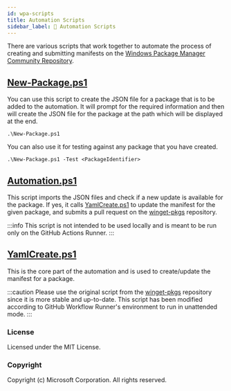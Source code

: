 ```yaml
---
id: wpa-scripts
title: Automation Scripts
sidebar_label: 🎰 Automation Scripts
---
```


There are various scripts that work together to automate the process of creating and submitting manifests on the [Windows Package Manager Community Repository][winget-pkgs-repo].

## [New-Package.ps1](../../winget-pkgs-automation/New-Package.ps1)

You can use this script to create the JSON file for a package that is to be added to the automation. It will prompt for the required information and then will create the JSON file for the package at the path which will be displayed at the end.

```pwsh
.\New-Package.ps1
```

You can also use it for testing against any package that you have created.

```pwsh
.\New-Package.ps1 -Test <PackageIdentifier>
```

## [Automation.ps1](../../winget-pkgs-automation/Automation.ps1)

This script imports the JSON files and check if a new update is available for the package. If yes, it calls [YamlCreate.ps1](../../winget-pkgs-automation/YamlCreate.ps1) to update the manifest for the given package, and submits a pull request on the [winget-pkgs][winget-pkgs-repo] repository.

:::info
This script is not intended to be used locally and is meant to be run only on the GitHub Actions Runner. 
:::

## [YamlCreate.ps1](../../winget-pkgs-automation/YamlCreate.ps1)

This is the core part of the automation and is used to create/update the manifest for a package.

:::caution
Please use the original script from the [winget-pkgs][winget-pkgs-repo] repository since it is more stable and up-to-date. This script has been modified according to GitHub Workflow Runner's environment to run in unattended mode.
:::

### License

Licensed under the MIT License.

### Copyright

Copyright (c) Microsoft Corporation. All rights reserved.

[winget-pkgs-repo]: https://github.com/microsoft/winget-pkgs